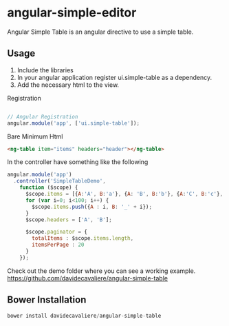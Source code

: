 angular-simple-editor
================

Angular Simple Table is an angular directive to use a simple table.


Usage
--------------

1. Include the libraries
2. In your angular application register ui.simple-table as a dependency.
3. Add the necessary html to the view.

Registration

```js

// Angular Registration
angular.module('app', ['ui.simple-table']);

```

Bare Minimum Html
```html
<ng-table item="items" headers="header"></ng-table>
```

In the controller have something like the following
```js
angular.module('app')
  .controller('SimpleTableDemo',
    function ($scope) {
      $scope.items = [{A:'A', B:'a'}, {A: 'B', B:'b'}, {A:'C', B:'c'}, {A:'D', B:'d'}];
      for (var i=0; i<100; i++) {
      	$scope.items.push({A : i, B: '_' + i});
      }
      $scope.headers = ['A', 'B'];

      $scope.paginator = {
      	totalItems : $scope.items.length,
      	itemsPerPage : 20
      }
    });
```


Check out the demo folder where you can see a working example.  https://github.com/davidecavaliere/angular-simple-table



Bower Installation
--------------
```js
bower install davidecavaliere/angular-simple-table
```

